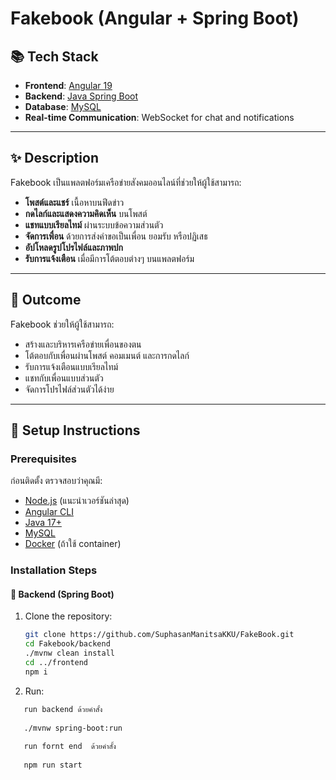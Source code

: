 # Fakebook (Angular + Spring Boot)

## 📚 Tech Stack
- **Frontend**: [Angular 19](https://angular.io/)
- **Backend**: [Java Spring Boot](https://spring.io/)
- **Database**: [MySQL](https://www.mysql.com/)
- **Real-time Communication**: WebSocket for chat and notifications

---

## ✨ Description
Fakebook เป็นแพลตฟอร์มเครือข่ายสังคมออนไลน์ที่ช่วยให้ผู้ใช้สามารถ:
- **โพสต์และแชร์** เนื้อหาบนฟีดข่าว
- **กดไลก์และแสดงความคิดเห็น** บนโพสต์
- **แชทแบบเรียลไทม์** ผ่านระบบข้อความส่วนตัว
- **จัดการเพื่อน** ด้วยการส่งคำขอเป็นเพื่อน ยอมรับ หรือปฏิเสธ
- **อัปโหลดรูปโปรไฟล์และภาพปก**
- **รับการแจ้งเตือน** เมื่อมีการโต้ตอบต่างๆ บนแพลตฟอร์ม

---

## 🎯 Outcome
Fakebook ช่วยให้ผู้ใช้สามารถ:
- สร้างและบริหารเครือข่ายเพื่อนของตน
- โต้ตอบกับเพื่อนผ่านโพสต์ คอมเมนต์ และการกดไลก์
- รับการแจ้งเตือนแบบเรียลไทม์
- แชทกับเพื่อนแบบส่วนตัว
- จัดการโปรไฟล์ส่วนตัวได้ง่าย

---

## 🚀 Setup Instructions

### Prerequisites
ก่อนติดตั้ง ตรวจสอบว่าคุณมี:
- [Node.js](https://nodejs.org/en) (แนะนำเวอร์ชันล่าสุด)
- [Angular CLI](https://angular.io/cli)
- [Java 17+](https://www.oracle.com/java/technologies/javase-jdk17-downloads.html)
- [MySQL](https://www.mysql.com/)
- [Docker](https://www.docker.com/) (ถ้าใช้ container)

### Installation Steps

#### 🚀 **Backend (Spring Boot)**
1. Clone the repository:
   ```bash
   git clone https://github.com/SuphasanManitsaKKU/FakeBook.git
   cd Fakebook/backend
   ./mvnw clean install
   cd ../frontend
   npm i

2. Run:
```bash
   run backend ด้วยคำสั้ง
   
   ./mvnw spring-boot:run
   
   run fornt end  ด้วยคำสั้ง
   
   npm run start
